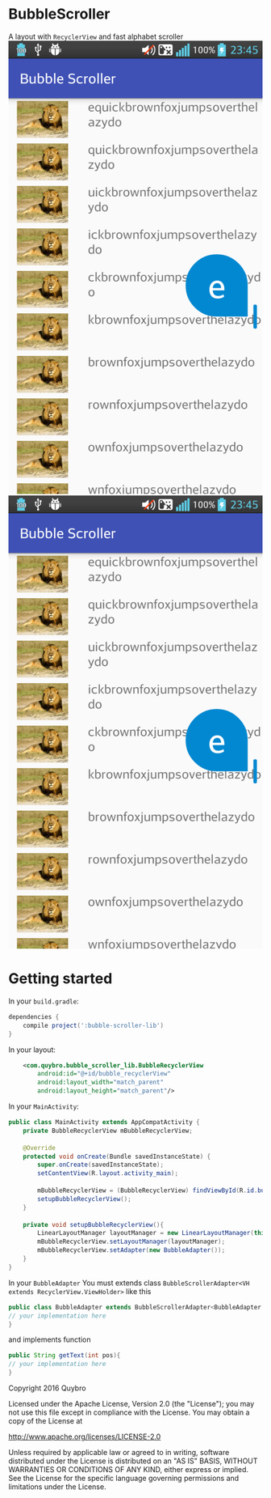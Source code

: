 # BubbleScroller
A layout with `RecyclerView` and fast alphabet scroller
![scrolling.png](images/scrolling.png)
![normal.png](images/scrolling.png)

# Getting started

In your `build.gradle`:
```gradle
dependencies {
    compile project(':bubble-scroller-lib')
}
```

In your layout:
```xml
    <com.quybro.bubble_scroller_lib.BubbleRecyclerView
        android:id="@+id/bubble_recyclerView"
        android:layout_width="match_parent"
        android:layout_height="match_parent"/>
```

In your `MainActivity`:
```java
public class MainActivity extends AppCompatActivity {
    private BubbleRecyclerView mBubbleRecyclerView;

    @Override
    protected void onCreate(Bundle savedInstanceState) {
        super.onCreate(savedInstanceState);
        setContentView(R.layout.activity_main);

        mBubbleRecyclerView = (BubbleRecyclerView) findViewById(R.id.bubble_recyclerView);
        setupBubbleRecyclerView();
    }

    private void setupBubbleRecyclerView(){
        LinearLayoutManager layoutManager = new LinearLayoutManager(this);
        mBubbleRecyclerView.setLayoutManager(layoutManager);
        mBubbleRecyclerView.setAdapter(new BubbleAdapter());
    }
}
```

In your `BubbleAdapter`
You must extends class `BubbleScrollerAdapter<VH extends RecyclerView.ViewHolder>` like this
```java
public class BubbleAdapter extends BubbleScrollerAdapter<BubbleAdapter.ItemHolder>{
// your implementation here
}
```
and implements function 
```java
public String getText(int pos){
// your implementation here
}
```



Copyright 2016 Quybro

Licensed under the Apache License, Version 2.0 (the "License");
you may not use this file except in compliance with the License.
You may obtain a copy of the License at

   http://www.apache.org/licenses/LICENSE-2.0

Unless required by applicable law or agreed to in writing, software
distributed under the License is distributed on an "AS IS" BASIS,
WITHOUT WARRANTIES OR CONDITIONS OF ANY KIND, either express or implied.
See the License for the specific language governing permissions and
limitations under the License.
